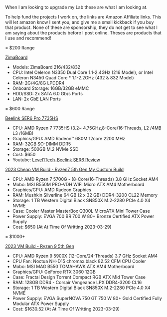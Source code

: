 When I am looking to upgrade my Lab these are what I am looking at.

To help fund the projects I work on, the links are Amazon Affiliate links.
This will let amazon know I sent you, and give me a small kickback if you buy that product.
None of these are sponsorship, they do not get to see what I am saying about the products before I post online.
Theses are products that I use and recommend!

= $200 Range

[ZimaBoard](https://amzn.to/3GMoeZV)

* Models: ZimaBoard 216/432/832
* CPU: Intel Celeron N3350 Dual Core 1.1-2.4GHz (216 Model), or Intel Celeron N3450 Quad Core * 1.1-2.2GHz (432 & 832 Model)
* RAM: 2G/4G/8G LPDDR4
* Onboard Storage: 16GB/32GB eMMC
* HDD/SSD: 2x SATA 6.0 Gb/s Ports
* LAN: 2x GbE LAN Ports



= $600 Range

[Beelink SER6 Pro 7735HS](https://amzn.to/3UKpVN1)

* CPU: AMD Ryzen 7 7735HS (3.2~ 4.75GHz,8-Core/16-Threads, L2 /4MB L3 /16MB)
* Graphics/GPU: AMD Radeon™ 680M 12core 2200 MHz
* RAM: 32GB SO-DIMM DDR5
* Storage: 500GB M.2 NVMe SSD
* Cost: $650
* Youtube: [Level1Tech-Beelink SER6 Review](https://www.youtube.com/watch?v=VlGWyXaIbws)

[2023 Cheap VM Build - Ryzen7 5th Gen My Custom Build](https://pcpartpicker.com/user/jscar-hawk/saved/#view=3s9K7P)

* CPU: AMD Ryzen 7 5700G - (8-Core/16-Threads) 3.8 GHz Socket AM4 
* Mobo: MSI B550M PRO-VDH WIFI Micro ATX AM4 Motherboard
* Graphics/GPU: AMD Radeon Graphics 
* RAM: Mushkin Silverline 64 GB (2 x 32 GB) DDR4-3200 CL22 Memory
* Storage: 1 TB  Western Digital Black SN850X M.2-2280 PCIe 4.0 X4 NVME
* Case: Cooler Master MasterBox Q300L MicroATX Mini Tower Case
* Power Supply: EVGA 700 BR 700 W 80+ Bronze Certified ATX Power Supply
* Cost: $650 (At At Time Of Writting 2023-03-29)

= $1000+

[2023 VM Build - Ryzen 9 5th Gen](https://pcpartpicker.com/user/jscar-hawk/saved/#view=tkV4gs)

* CPU: AMD Ryzen 9 5900X (12-Core/24-Threads) 3.7 GHz Socket AM4
* CPU Fan: 	Noctua NH-D15 chromax.black 82.52 CFM CPU Cooler
* Mobo: MSI MAG B550 TOMAHAWK ATX AM4 Motherboard
* Graphics/GPU: GeForce RTX 3060 12GB
* Case: Fractal Design Torrent Compact RGB ATX Mid Tower Case
* RAM: 128GB DDR4 - Corsair Vengeance LPX DDR4-3200 CL16
* Storage: 1 TB  Western Digital Black SN850X M.2-2280 PCIe 4.0 X4 NVME
* Power Supply: EVGA SuperNOVA 750 GT 750 W 80+ Gold Certified Fully Modular ATX Power Supply
* Cost: $1630.52 (At At Time Of Writting 2023-03-29)
